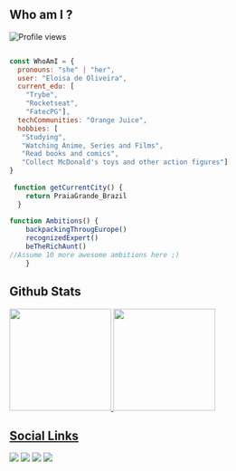 ## Who am I ?
<p align="left"><img src="https://komarev.com/ghpvc/?username=EloisaOliveira&color=blue" alt="Profile views" /></p>



```javascript

const WhoAmI = {
  pronouns: "she" | "her",
  user: "Eloisa de Oliveira",
  current_edu: [
    "Trybe",
    "Rocketseat",
    "FatecPG"],
  techCommunities: "Orange Juice",
  hobbies: [
   "Studying",
   "Watching Anime, Series and Films",
   "Read books and comics",
   "Collect McDonald's toys and other action figures"]
}
	
 function getCurrentCity() {
	return PraiaGrande_Brazil
  }
	
function Ambitions() {
	backpackingThrougEurope()
	recognizedExpert()
	beTheRichAunt()
//Assume 10 more awesome ambitions here ;)
	} 
 ```


 ## Github Stats
  <a href="https://github.com/eloisaoliveira">
  <img height="180em" src="https://github-readme-stats.vercel.app/api?username=eloisaoLiveira&show_icons=true&theme=gruvbox_light&include_all_commits=true&count_private=true"/>
  <img height="180em" src="https://github-readme-stats.vercel.app/api/top-langs/?username=eloisaoLiveira&layout=compact&langs_count=16&theme=gruvbox_light"/>

 ## Social Links
  <a href="https://www.linkedin.com/in/elooliveira/" target="_blank"><img src="https://img.shields.io/badge/-LinkedIn-%230077B5?style=for-the-badge&logo=linkedin&logoColor=white" target="_blank"></a>
  <a href="https://www.instagram.com/e_oliveiraa/" target="_blank"><img src="https://img.shields.io/badge/-Instagram-ff69b4?style=for-the-badge&logo=instagram&logoColor=white" target="_blank"></a>
  <a href="https://www.codepen.io/eloisaoliveiraa/" target="_blank"><img src="https://img.shields.io/badge/-Codepen-black?style=for-the-badge&logo=codepen&logoColor=white" target="_blank"></a>
  <a href = "mailto:eloisa.oliveirasantos@gmail.com"><img src="https://img.shields.io/badge/Gmail-D14836?style=for-the-badge&logo=gmail&logoColor=white" target="_blank"></a>
